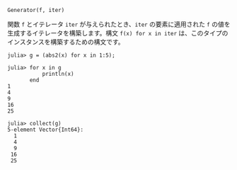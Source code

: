 ```
Generator(f, iter)
```

関数 `f` とイテレータ `iter` が与えられたとき、`iter` の要素に適用された `f` の値を生成するイテレータを構築します。構文 `f(x) for x in iter` は、このタイプのインスタンスを構築するための構文です。

```jldoctest
julia> g = (abs2(x) for x in 1:5);

julia> for x in g
           println(x)
       end
1
4
9
16
25

julia> collect(g)
5-element Vector{Int64}:
  1
  4
  9
 16
 25
```
